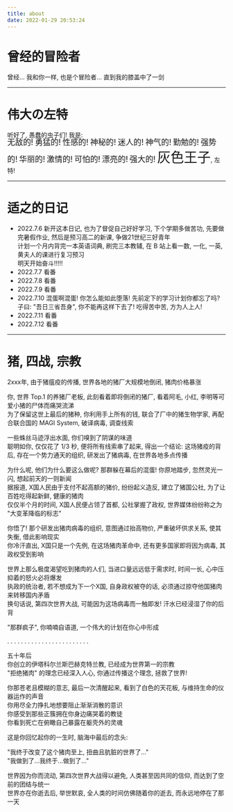 ```yaml
---
title: about
date: 2022-01-29 20:53:24
---
```


# 曾经的冒险者
曾经...
我和你一样, 也是个冒险者...
直到我的膝盖中了一剑

- - -

# 伟大の左特
听好了, 愚蠢</span>的虫子们! 我是:  
<span style="font-size: 130%; line-height: 0.1em">无敌的!</span>
<span style="font-size: 130%; line-height: 0.1em">勇猛的!</span>
<span style="font-size: 130%; line-height: 0.1em">性感的!</span>
<span style="font-size: 130%; line-height: 0.1em">神秘的!</span>
<span style="font-size: 130%; line-height: 0.1em">迷人的!</span>
<span style="font-size: 130%; line-height: 0.1em">神气的!</span>
<span style="font-size: 130%; line-height: 0.1em">勤勉的!</span>
<span style="font-size: 130%; line-height: 0.1em">强势的!</span>
<span style="font-size: 130%; line-height: 0.1em">华丽的!</span>
<span style="font-size: 130%; line-height: 0.1em">激情的!</span>
<span style="font-size: 130%; line-height: 0.1em">可怕的!</span>
<span style="font-size: 130%; line-height: 0.1em">漂亮的!</span>
<span style="font-size: 130%; line-height: 0.1em">强大的!</span>
<span style="font-size: 220%;">灰色王子</span>, 左特!

- - -

# 适之的日记
- 2022.7.6
新开这本日记, 也为了督促自己好好学习, 下个学期多做苦功, 先要做完暑假作业, 然后是预习高二的新课, 争做21世纪三好青年  
计划一个月内背完一本英语词典, 刷完三本教辅, 在 B 站上看一数, 一化, 一英, 黄夫人的课进行复习预习  
明天开始奋斗!!!!!  
- 2022.7.7
看番
- 2022.7.8
看番
- 2022.7.9
看番
- 2022.7.10
混蛋啊混蛋! 你怎么能如此堕落! 先前定下的学习计划你都忘了吗? 子曰: "吾日三省吾身", 你不能再这样下去了! 吃得苦中苦, 方为人上人!  
- 2022.7.11
看番
- 2022.7.12
看番

- - -
# 猪, 四战, 宗教
2xxx年, 由于猪瘟疫的传播, 世界各地的猪厂大规模地倒闭, 猪肉价格暴涨  

你, 世界 Top.1 的养猪厂老板, 此刻看着即将倒闭的猪厂, 看着阿毛, 小红, 李明等可爱小猪的尸体而痛哭流涕  
为了保留这世上最后的猪种, 你利用手上所有的钱, 联合了厂中的猪生物学家, 再配合联合国的 MAGI System, 破译病毒, 调查线索  

一些蛛丝马迹浮出水面, 你们嗅到了阴谋的味道  
聪明如你, 仅仅花了 1/3 秒, 便将所有线索串了起来, 得出一个结论:
这场猪疫的背后, 存在一个势力通天的组织, 研发出了猪病毒, 在世界各地多点传播  

为什么呢, 他们为什么要这么做呢? 那群躲在幕后的混蛋! 你原地踏步, 忽然灵光一闪, 想起前天的一则新闻  
据报道, X国人民由于支付不起高额的猪价, 纷纷起义造反, 建立了猪国公社, 为了让百姓吃得起新鲜, 健康的猪肉  
仅仅半个月的时间, X国人民便占领了首都, 公社掌握了政权, 世界媒体纷纷称之为 "大变革降临的标志"  

你悟了! 那个研发出猪肉病毒的组织, 意图通过抬高物价, 严重破坏供求关系, 使其失衡, 借此影响现实  
你冷汗直出, X国只是一个先例, 在这场猪肉革命中, 还有更多国家即将因为病毒, 其政权受到影响  

世界上那么极度渴望吃到猪肉的人们, 当进口量远远低于需求时, 时间一长, 心中压抑着的怒火必将爆发  
执政的统治者, 若不想成为下一个X国, 自身政权被夺的话, 必须通过掠夺他国猪肉来转移国内矛盾  
换句话说, 第四次世界大战, 可能因为这场病毒而一触即发!  汗水已经浸湿了你的后背  

"那群疯子", 你喃喃自语道, 一个伟大的计划在你心中形成  

. . . . . . . .
. . . . . . . .
. . . . . . . .


五十年后  
你创立的伊塔科尔兰斯巴赫克特兰教, 已经成为世界第一的宗教  
"拒绝猪肉" 的理念已经深入人心, 你通过传播这个理念, 拯救了世界!  

你那苍老且模糊的意志, 最后一次清醒起来, 看到了白色的天花板, 与维持生命的仪器运作的声音  
你用尽全力挣扎地想要阻止渐渐消散的意识  
你感受到那些正簇拥在你身边痛哭着的教徒  
你看到死亡在俯瞰自己暴露在躯壳外的灵魂

这是你回忆起你的一生时, 脑海中最后的念头:

"我终于改变了这个猪肉至上, 扭曲且肮脏的世界了..."  
"我做到了...我终于...做到了..."

世界因为你而流动, 第四次世界大战得以避免, 人类甚至因共同的信仰, 而达到了空前的团结与统一  
世界亦在你逝去后, 举世默哀, 全人类的时间仿佛随着你的逝去, 而永远地停在了那一天  

